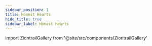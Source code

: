 ```yaml
---
sidebar_position: 1
title: Honest Hearts
hide_title: true
sidebar_label: Honest Hearts
---
```


import ZiontrailGallery from '@site/src/components/ZiontrailGallery'

<ZiontrailGallery />
